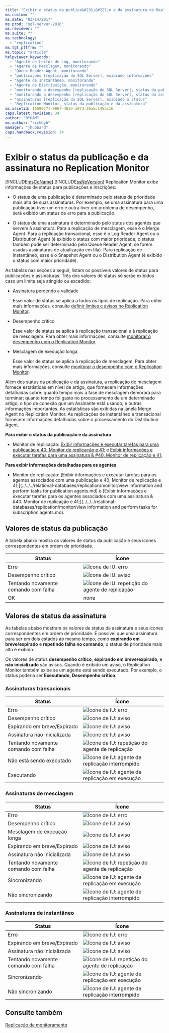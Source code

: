 ```yaml
---
title: "Exibir o status da publica&#231;&#227;o e da assinatura no Replication Monitor | Microsoft Docs"
ms.custom: ""
ms.date: "03/14/2017"
ms.prod: "sql-server-2016"
ms.reviewer: ""
ms.suite: ""
ms.technology: 
  - "replication"
ms.tgt_pltfrm: ""
ms.topic: "article"
helpviewer_keywords: 
  - "Agente de Leitor de Log, monitorando"
  - "Agente de Mesclagem, monitorando"
  - "Queue Reader Agent, monitorando"
  - "publicações [replicação do SQL Server], exibindo informações"
  - "Agente de Instantâneo, monitorando"
  - "Agente de Distribuição, monitorando"
  - "monitorando o desempenho [replicação do SQL Server], status da publicação"
  - "monitorando o desempenho [replicação do SQL Server], status da assinatura"
  - "assinaturas [replicação do SQL Server], exibindo o status"
  - "Replication Monitor, status da publicação e da assinatura"
ms.assetid: 16590771-9867-463e-a973-36a5c145ac16
caps.latest.revision: 34
author: "BYHAM"
ms.author: "rickbyh"
manager: "jhubbard"
caps.handback.revision: 34
---
```

# Exibir o status da publica&#231;&#227;o e da assinatura no Replication Monitor
  [!INCLUDE[msCoName](../../../includes/msconame-md.md)] [!INCLUDE[ssNoVersion](../../../includes/ssnoversion-md.md)] Replication Monitor exibe informações de status para publicações e inscrições:  
  
-   O status de uma publicação é determinado pelo status de prioridade mais alta de suas assinaturas. Por exemplo, se uma assinatura para uma publicação tiver um erro e outra tiver um problema de desempenho, será exibido um status de erro para a publicação.  
  
-   O status de uma assinatura é determinado pelo status dos agentes que servem à assinatura. Para a replicação de mesclagem, esse é o Merge Agent. Para a replicação transacional, esse é o Log Reader Agent ou o Distribution Agent (é exibido o status com maior prioridade; o status também pode ser determinado pelo Queue Reader Agent, se forem usadas assinaturas de atualização em fila). Para replicação de instantâneo, esse é o Snapshot Agent ou o Distribution Agent (é exibido o status com maior prioridade).  
  
 As tabelas nas seções a seguir, listam os possíveis valores de status para publicações e assinaturas. Três dos valores de status só serão exibidos caso um limite seja atingido ou excedido:  
  
-   Assinatura perdendo a validade  
  
     Esse valor de status se aplica a todos os tipos de replicação. Para obter mais informações, consulte [definir limites e avisos no Replication Monitor](../../../relational-databases/replication/monitor/set-thresholds-and-warnings-in-replication-monitor.md).  
  
-   Desempenho crítico  
  
     Esse valor de status se aplica à replicação transacional e à replicação de mesclagem. Para obter mais informações, consulte [monitorar o desempenho com o Replication Monitor](../../../relational-databases/replication/monitor/monitor-performance-with-replication-monitor.md).  
  
-   Mesclagem de execução longa  
  
     Esse valor de status se aplica à replicação de mesclagem. Para obter mais informações, consulte [monitorar o desempenho com o Replication Monitor](../../../relational-databases/replication/monitor/monitor-performance-with-replication-monitor.md).  
  
 Além dos status da publicação e da assinatura, a replicação de mesclagem fornece estatísticas em nível de artigo, que fornecem informações detalhadas sobre: quanto tempo mais a fase de mesclagem demorará para terminar; quanto tempo foi gasto no processamento de um determinado artigo; o tipo de conexão que um Assinante está usando; e outras informações importantes. As estatísticas são exibidas na janela Merge Agent no Replication Monitor. As replicações de instantâneo e transacional fornecem informações detalhadas sobre o processamento do Distribution Agent.  
  
 **Para exibir o status da publicação e da assinatura**  
  
-   Monitor de replicação: [Exibir informações e executar tarefas para uma publicação e 40; Monitor de replicação e 41;](../../../relational-databases/replication/monitor/view-information-and-perform-tasks-for-a-publication-replication-monitor.md) e [Exibir informações e executar tarefas para uma assinatura & #40. Monitor de replicação e 41;](../../../relational-databases/replication/monitor/view-information-and-perform-tasks-for-a-subscription-replication-monitor.md)  
  
 **Para exibir informações detalhadas para os agentes**  
  
-   Monitor de replicação: [Exibir informações e executar tarefas para os agentes associados com uma publicação e 40; Monitor de replicação e 41;](../../../relational-databases/replication/monitor/view information and perform tasks for publication agents.md) e [Exibir informações e executar tarefas para os agentes associados com uma assinatura & #40. Monitor de replicação e 41;](../../../relational-databases/replication/monitor/view information and perform tasks for subscription agents.md).  
  
## Valores de status da publicação  
 A tabela abaixo mostra os valores de status da publicação e seus ícones correspondentes em ordem de prioridade.  
  
|Status|Ícone|  
|------------|----------|  
|Erro|![Ícone de IU: erro](../../../database-engine/availability-groups/windows/media/repl-icon-error.png "Ícone de IU: erro")|  
|Desempenho crítico|![Ícone de IU: aviso](../../../database-engine/availability-groups/windows/media/repl-icon-warn.png "Ícone de IU: aviso")|  
|Tentando novamente comando com falha|![Ícone de IU: repetição do agente de replicação](../../../relational-databases/replication/monitor/media/repl-icon-retry.png "Ícone de IU: repetição do agente de replicação")|  
|OK|none|  
  
## Valores de status da assinatura  
 As tabelas abaixo mostram os valores de status da assinatura e seus ícones correspondentes em ordem de prioridade. É possível que uma assinatura para ser em dois estados ao mesmo tempo, como **expirando em breve/expirado** e **repetindo falha no comando**; o status de prioridade mais alto é exibido.  
  
 Os valores de status **desempenho crítico**, **expirando em breve/expirado**, e **não inicializado** são avisos. Quando é exibido um aviso, o Replication Monitor também exibe se um agente está sendo executado. Por exemplo, o status poderia ser **Executando, Desempenho crítico**.  
  
### Assinaturas transacionais  
  
|Status|Ícone|  
|------------|----------|  
|Erro|![Ícone de IU: erro](../../../database-engine/availability-groups/windows/media/repl-icon-error.png "Ícone de IU: erro")|  
|Desempenho crítico|![Ícone de IU: aviso](../../../database-engine/availability-groups/windows/media/repl-icon-warn.png "Ícone de IU: aviso")|  
|Expirando em breve/Expirado|![Ícone de IU: aviso](../../../database-engine/availability-groups/windows/media/repl-icon-warn.png "Ícone de IU: aviso")|  
|Assinatura não inicializada|![Ícone de IU: aviso](../../../database-engine/availability-groups/windows/media/repl-icon-warn.png "Ícone de IU: aviso")|  
|Tentando novamente comando com falha|![Ícone de IU: repetição do agente de replicação](../../../relational-databases/replication/monitor/media/repl-icon-retry.png "Ícone de IU: repetição do agente de replicação")|  
|Não está sendo executado|![Ícone de IU: agente de replicação interrompido](../../../relational-databases/replication/monitor/media/repl-icon-stopped.png "Ícone de IU: agente de replicação interrompido")|  
|Executando|![Ícone de IU: agente de replicação em execução](../../../relational-databases/replication/monitor/media/repl-icon-running.png "Ícone de IU: agente de replicação em execução")|  
  
### Assinaturas de mesclagem  
  
|Status|Ícone|  
|------------|----------|  
|Erro|![Ícone de IU: erro](../../../database-engine/availability-groups/windows/media/repl-icon-error.png "Ícone de IU: erro")|  
|Desempenho crítico|![Ícone de IU: aviso](../../../database-engine/availability-groups/windows/media/repl-icon-warn.png "Ícone de IU: aviso")|  
|Mesclagem de execução longa|![Ícone de IU: aviso](../../../database-engine/availability-groups/windows/media/repl-icon-warn.png "Ícone de IU: aviso")|  
|Expirando em breve/Expirado|![Ícone de IU: aviso](../../../database-engine/availability-groups/windows/media/repl-icon-warn.png "Ícone de IU: aviso")|  
|Assinatura não inicializada|![Ícone de IU: aviso](../../../database-engine/availability-groups/windows/media/repl-icon-warn.png "Ícone de IU: aviso")|  
|Tentando novamente comando com falha|![Ícone de IU: repetição do agente de replicação](../../../relational-databases/replication/monitor/media/repl-icon-retry.png "Ícone de IU: repetição do agente de replicação")|  
|Sincronizando|![Ícone de IU: agente de replicação em execução](../../../relational-databases/replication/monitor/media/repl-icon-running.png "Ícone de IU: agente de replicação em execução")|  
|Não sincronizando|![Ícone de IU: agente de replicação interrompido](../../../relational-databases/replication/monitor/media/repl-icon-stopped.png "Ícone de IU: agente de replicação interrompido")|  
  
### Assinaturas de instantâneo  
  
|Status|Ícone|  
|------------|----------|  
|Erro|![Ícone de IU: erro](../../../database-engine/availability-groups/windows/media/repl-icon-error.png "Ícone de IU: erro")|  
|Expirando em breve/Expirado|![Ícone de IU: aviso](../../../database-engine/availability-groups/windows/media/repl-icon-warn.png "Ícone de IU: aviso")|  
|Assinatura não inicializada|![Ícone de IU: aviso](../../../database-engine/availability-groups/windows/media/repl-icon-warn.png "Ícone de IU: aviso")|  
|Tentando novamente comando com falha|![Ícone de IU: repetição do agente de replicação](../../../relational-databases/replication/monitor/media/repl-icon-retry.png "Ícone de IU: repetição do agente de replicação")|  
|Sincronizando|![Ícone de IU: agente de replicação em execução](../../../relational-databases/replication/monitor/media/repl-icon-running.png "Ícone de IU: agente de replicação em execução")|  
|Não sincronizando|![Ícone de IU: agente de replicação interrompido](../../../relational-databases/replication/monitor/media/repl-icon-stopped.png "Ícone de IU: agente de replicação interrompido")|  
  
## Consulte também  
 [Replicação de monitoramento](../../../relational-databases/replication/monitor/monitoring-replication-overview.md)  
  
  
